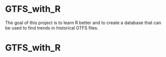 # GTFS_with_R 
The goal of this project is to learn R better and to create a database that can be used to find trends in historical GTFS files. 


# GTFS_with_R 
